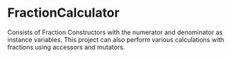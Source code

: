 # FractionCalculator
Consists of Fraction Constructors with the numerator and denominator as instance variables. This project can also perform various calculations with fractions using accessors and mutators.
